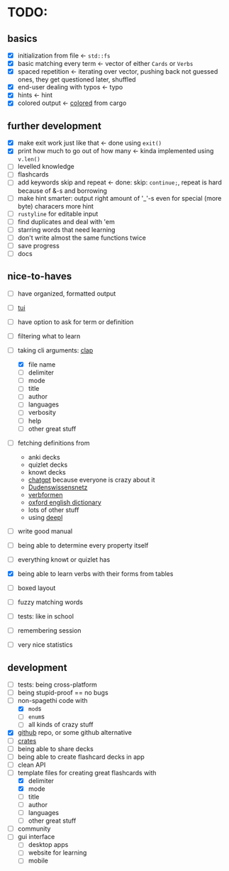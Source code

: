 # TODO:

## basics
- [x] initialization from file <- `std::fs`
- [x] basic matching every term <- vector of either `Cards` or `Verbs`
- [x] spaced repetition <- iterating over vector, pushing back not guessed ones, they get questioned later, shuffled
- [x] end-user dealing with typos <- typo
- [x] hints <- hint
- [x] colored output <- [colored](https://crates.io/crates/colored) from cargo

## further development
- [x] make exit work just like that <- done using `exit()`
- [x] print how much to go out of how many <- kinda implemented using `v.len()`
- [ ] levelled knowledge
- [ ] flashcards
- [ ] add keywords skip and repeat <- done: skip: `continue;`, repeat is hard because of &-s and borrowing
- [ ] make hint smarter: output right amount of '_'-s even for special (more byte) characers more hint
- [ ] `rustyline` for editable input
- [ ] find duplicates and deal with 'em
- [ ] starring words that need learning
- [ ] don't write almost the same functions twice
- [ ] save progress
- [ ] docs

## nice-to-haves
- [ ] have organized, formatted output
- [ ] [tui](https://crates.io/crates/ratatui) 
- [ ] have option to ask for term or definition
- [ ] filtering what to learn
- [ ] taking cli arguments: [clap](https://crates.io/crates/clap) 
    + [x] file name
    + [ ] delimiter
    + [ ] mode
    + [ ] title
    + [ ] author
    + [ ] languages
    + [ ] verbosity
    + [ ] help
    + [ ] other great stuff
- [ ] fetching definitions from 
    + anki decks
    + quizlet decks
    + knowt decks
    + [chatgpt](https://chat.openai.com) because everyone is crazy about it
    + [Dudenswissensnetz](https://duden.de) 
    + [verbformen](https://verbformen.de)
    + [oxford english dictionary](https://oed.com/dictionary)
    + lots of other stuff
    + using [deepl](https://deepl.com)

- [ ] write good manual
- [ ] being able to determine every property itself
- [ ] everything knowt or quizlet has
- [x] being able to learn verbs with their forms from tables
- [ ] boxed layout
- [ ] fuzzy matching words
- [ ] tests: like in school
- [ ] remembering session
- [ ] very nice statistics

## development
+ [ ] tests: being cross-platform
+ [ ] being stupid-proof == no bugs
+ [ ] non-spagethi code with 
    * [x] `mod`s 
    * [ ] `enum`s 
    * [ ] all kinds of crazy stuff  

+ [x] [github](https://github.com/JeromeSchmied/crablit) repo, or some github alternative 
+ [ ] [crates](https://crates.io)
+ [ ] being able to share decks
+ [ ] being able to create flashcard decks in app
+ [ ] clean API
+ [ ] template files for creating great flashcards with
    * [x] delimiter
    * [x] mode
    * [ ] title
    * [ ] author
    * [ ] languages
    * [ ] other great stuff
+ [ ] community
+ [ ] gui interface
    * [ ] desktop apps
    * [ ] website for learning
    * [ ] mobile
